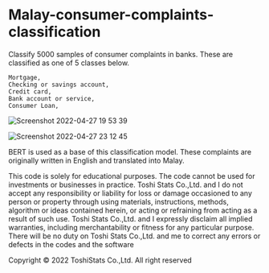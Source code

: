 # Malay-consumer-complaints-classification

Classify 5000 samples of consumer complaints in banks. These are classified as one of 5 classes below. 

    Mortgage,                       
    Checking or savings account,  
    Credit card,                   
    Bank account or service,         
    Consumer Loan,


![Screenshot 2022-04-27 19 53 39](https://user-images.githubusercontent.com/28681557/165511137-0a91e207-9ab7-4953-bbca-157bde322569.png)



![Screenshot 2022-04-27 23 12 45](https://user-images.githubusercontent.com/28681557/165538812-75db4ee9-b7ab-473f-9976-8bc0ae4a79ec.png)


BERT is used as a base of this classification model. These complaints are originally written in English and translated into Malay.



This code is solely for educational purposes. The code cannot be used for investments or businesses in practice. Toshi Stats Co.,Ltd. and I do not accept any responsibility or liability for loss or damage occasioned to any person or property through using materials, instructions, methods, algorithm or ideas contained herein, or acting or refraining from acting as a result of such use. Toshi Stats Co.,Ltd. and I expressly disclaim all implied warranties, including merchantability or fitness for any particular purpose. There will be no duty on Toshi Stats Co.,Ltd. and me to correct any errors or defects in the codes and the software

Copyright © 2022 ToshiStats Co.,Ltd. All right reserved

